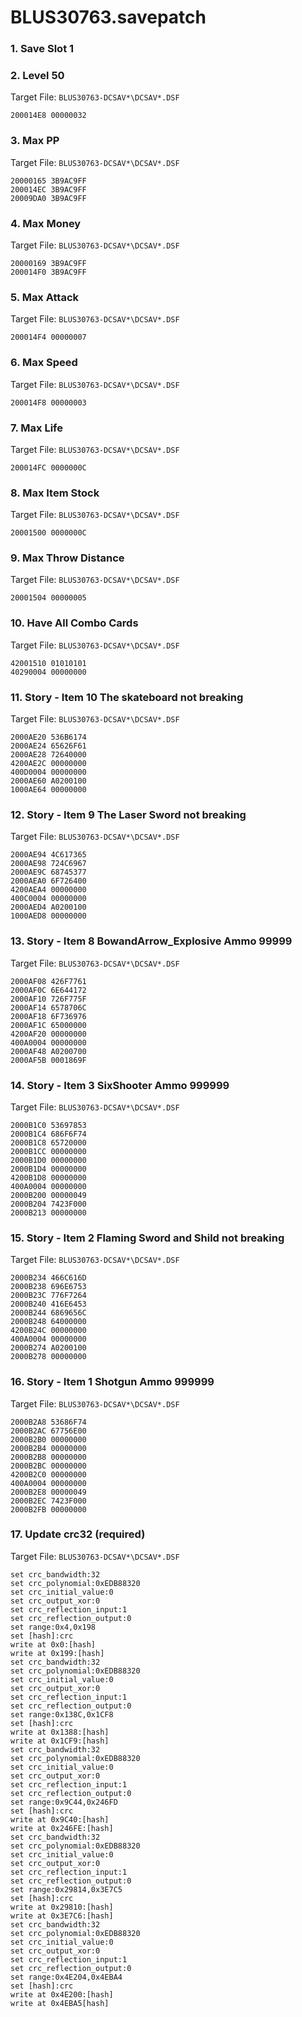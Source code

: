 # BLUS30763.savepatch

### 1. Save Slot 1
### 2. Level 50

Target File: `BLUS30763-DCSAV*\DCSAV*.DSF`

```
200014E8 00000032
```

### 3. Max PP

Target File: `BLUS30763-DCSAV*\DCSAV*.DSF`

```
20000165 3B9AC9FF
200014EC 3B9AC9FF
20009DA0 3B9AC9FF
```

### 4. Max Money

Target File: `BLUS30763-DCSAV*\DCSAV*.DSF`

```
20000169 3B9AC9FF
200014F0 3B9AC9FF
```

### 5. Max Attack

Target File: `BLUS30763-DCSAV*\DCSAV*.DSF`

```
200014F4 00000007
```

### 6. Max Speed

Target File: `BLUS30763-DCSAV*\DCSAV*.DSF`

```
200014F8 00000003
```

### 7. Max Life

Target File: `BLUS30763-DCSAV*\DCSAV*.DSF`

```
200014FC 0000000C
```

### 8. Max Item Stock

Target File: `BLUS30763-DCSAV*\DCSAV*.DSF`

```
20001500 0000000C
```

### 9. Max Throw Distance

Target File: `BLUS30763-DCSAV*\DCSAV*.DSF`

```
20001504 00000005
```

### 10. Have All Combo Cards

Target File: `BLUS30763-DCSAV*\DCSAV*.DSF`

```
42001510 01010101
40290004 00000000
```

### 11. Story - Item 10 The skateboard not breaking

Target File: `BLUS30763-DCSAV*\DCSAV*.DSF`

```
2000AE20 536B6174
2000AE24 65626F61
2000AE28 72640000
4200AE2C 00000000
400D0004 00000000
2000AE60 A0200100
1000AE64 00000000
```

### 12. Story - Item 9 The Laser Sword not breaking

Target File: `BLUS30763-DCSAV*\DCSAV*.DSF`

```
2000AE94 4C617365
2000AE98 724C6967
2000AE9C 68745377
2000AEA0 6F726400
4200AEA4 00000000
400C0004 00000000
2000AED4 A0200100
1000AED8 00000000
```

### 13. Story - Item 8 BowandArrow_Explosive Ammo 99999

Target File: `BLUS30763-DCSAV*\DCSAV*.DSF`

```
2000AF08 426F7761
2000AF0C 6E644172
2000AF10 726F775F
2000AF14 6578706C
2000AF18 6F736976
2000AF1C 65000000
4200AF20 00000000
400A0004 00000000
2000AF48 A0200700
2000AF5B 0001869F
```

### 14. Story - Item 3 SixShooter Ammo 999999

Target File: `BLUS30763-DCSAV*\DCSAV*.DSF`

```
2000B1C0 53697853
2000B1C4 686F6F74
2000B1C8 65720000
2000B1CC 00000000
2000B1D0 00000000
2000B1D4 00000000
4200B1D8 00000000
400A0004 00000000
2000B200 00000049
2000B204 7423F000
2000B213 00000000
```

### 15. Story - Item 2 Flaming Sword and Shild not breaking

Target File: `BLUS30763-DCSAV*\DCSAV*.DSF`

```
2000B234 466C616D
2000B238 696E6753
2000B23C 776F7264
2000B240 416E6453
2000B244 6869656C
2000B248 64000000
4200B24C 00000000
400A0004 00000000
2000B274 A0200100
2000B278 00000000
```

### 16. Story - Item 1 Shotgun Ammo 999999

Target File: `BLUS30763-DCSAV*\DCSAV*.DSF`

```
2000B2A8 53686F74
2000B2AC 67756E00
2000B2B0 00000000
2000B2B4 00000000
2000B2B8 00000000
2000B2BC 00000000
4200B2C0 00000000
400A0004 00000000
2000B2E8 00000049
2000B2EC 7423F000
2000B2FB 00000000
```

### 17. Update crc32 (required)

Target File: `BLUS30763-DCSAV*\DCSAV*.DSF`

```
set crc_bandwidth:32
set crc_polynomial:0xEDB88320
set crc_initial_value:0
set crc_output_xor:0
set crc_reflection_input:1
set crc_reflection_output:0
set range:0x4,0x198
set [hash]:crc
write at 0x0:[hash]
write at 0x199:[hash]
set crc_bandwidth:32
set crc_polynomial:0xEDB88320
set crc_initial_value:0
set crc_output_xor:0
set crc_reflection_input:1
set crc_reflection_output:0
set range:0x138C,0x1CF8
set [hash]:crc
write at 0x1388:[hash]
write at 0x1CF9:[hash]
set crc_bandwidth:32
set crc_polynomial:0xEDB88320
set crc_initial_value:0
set crc_output_xor:0
set crc_reflection_input:1
set crc_reflection_output:0
set range:0x9C44,0x246FD
set [hash]:crc
write at 0x9C40:[hash]
write at 0x246FE:[hash]
set crc_bandwidth:32
set crc_polynomial:0xEDB88320
set crc_initial_value:0
set crc_output_xor:0
set crc_reflection_input:1
set crc_reflection_output:0
set range:0x29814,0x3E7C5
set [hash]:crc
write at 0x29810:[hash]
write at 0x3E7C6:[hash]
set crc_bandwidth:32
set crc_polynomial:0xEDB88320
set crc_initial_value:0
set crc_output_xor:0
set crc_reflection_input:1
set crc_reflection_output:0
set range:0x4E204,0x4EBA4
set [hash]:crc
write at 0x4E200:[hash]
write at 0x4EBA5[hash]
```


